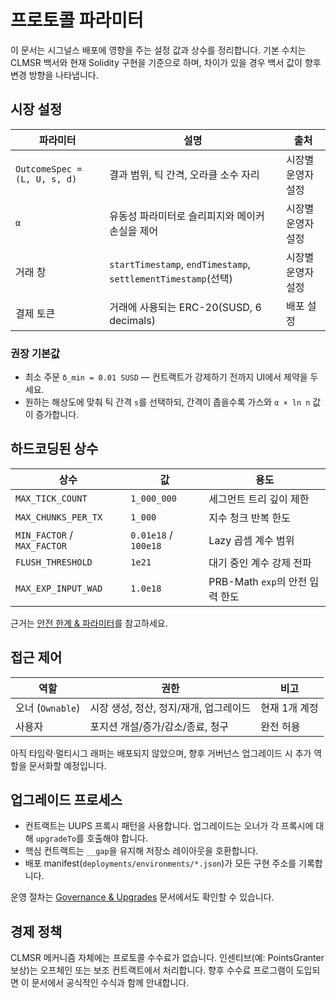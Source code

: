 # 프로토콜 파라미터

이 문서는 시그널스 배포에 영향을 주는 설정 값과 상수를 정리합니다. 기본 수치는 CLMSR 백서와 현재 Solidity 구현을 기준으로 하며, 차이가 있을 경우 백서 값이 향후 변경 방향을 나타냅니다.

## 시장 설정

| 파라미터 | 설명 | 출처 |
| --- | --- | --- |
| `OutcomeSpec = (L, U, s, d)` | 결과 범위, 틱 간격, 오라클 소수 자리 | 시장별 운영자 설정 |
| `α` | 유동성 파라미터로 슬리피지와 메이커 손실을 제어 | 시장별 운영자 설정 |
| 거래 창 | `startTimestamp`, `endTimestamp`, `settlementTimestamp`(선택) | 시장별 운영자 설정 |
| 결제 토큰 | 거래에 사용되는 ERC-20(SUSD, 6 decimals) | 배포 설정 |

### 권장 기본값

- 최소 주문 `δ_min = 0.01 SUSD` — 컨트랙트가 강제하기 전까지 UI에서 제약을 두세요.
- 원하는 해상도에 맞춰 틱 간격 `s`를 선택하되, 간격이 좁을수록 가스와 `α × ln n` 값이 증가합니다.

## 하드코딩된 상수

| 상수 | 값 | 용도 |
| --- | --- | --- |
| `MAX_TICK_COUNT` | `1_000_000` | 세그먼트 트리 깊이 제한 |
| `MAX_CHUNKS_PER_TX` | `1_000` | 지수 청크 반복 한도 |
| `MIN_FACTOR` / `MAX_FACTOR` | `0.01e18` / `100e18` | Lazy 곱셈 계수 범위 |
| `FLUSH_THRESHOLD` | `1e21` | 대기 중인 계수 강제 전파 |
| `MAX_EXP_INPUT_WAD` | `1.0e18` | PRB-Math `exp`의 안전 입력 한도 |

근거는 [안전 한계 & 파라미터](../mechanism/safety-parameters.md)를 참고하세요.

## 접근 제어

| 역할 | 권한 | 비고 |
| --- | --- | --- |
| 오너 (`Ownable`) | 시장 생성, 정산, 정지/재개, 업그레이드 | 현재 1개 계정 |
| 사용자 | 포지션 개설/증가/감소/종료, 청구 | 완전 허용 |

아직 타임락·멀티시그 래퍼는 배포되지 않았으며, 향후 거버넌스 업그레이드 시 추가 역할을 문서화할 예정입니다.

## 업그레이드 프로세스

- 컨트랙트는 UUPS 프록시 패턴을 사용합니다. 업그레이드는 오너가 각 프록시에 대해 `upgradeTo`를 호출해야 합니다.
- 핵심 컨트랙트는 `__gap`을 유지해 저장소 레이아웃을 호환합니다.
- 배포 manifest(`deployments/environments/*.json`)가 모든 구현 주소를 기록합니다.

운영 절차는 [Governance & Upgrades](upgrades.md) 문서에서도 확인할 수 있습니다.

## 경제 정책

CLMSR 메커니즘 자체에는 프로토콜 수수료가 없습니다. 인센티브(예: PointsGranter 보상)는 오프체인 또는 보조 컨트랙트에서 처리합니다. 향후 수수료 프로그램이 도입되면 이 문서에서 공식적인 수식과 함께 안내합니다.
